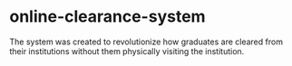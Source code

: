 # online-clearance-system
The system was created to revolutionize how graduates are cleared from their institutions without them physically visiting the institution.
